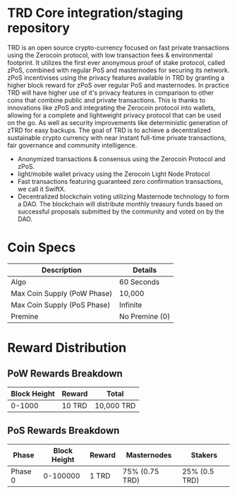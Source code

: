 # TRD Core integration/staging repository</b><br>
TRD is an open source crypto-currency focused on fast private transactions using the Zerocoin protocol, with low transaction fees & environmental footprint. It utilizes the first ever anonymous proof of stake protocol, called zPoS, combined with regular PoS and masternodes for securing its network. zPoS incentivises using the privacy features available in TRD by granting a higher block reward for zPoS over regular PoS and masternodes. In practice TRD will have higher use of it's privacy features in comparison to other coins that combine public and private transactions. This is thanks to innovations like zPoS and integrating the Zerocoin protocol into wallets, allowing for a complete and lightweight privacy protocol that can be used on the go. As well as security improvements like deterministic generation of zTRD for easy backups. The goal of TRD is to achieve a decentralized sustainable crypto currency with near instant full-time private transactions, fair governance and community intelligence.

- Anonymized transactions & consensus using the Zerocoin Protocol and zPoS.
- light/mobile wallet privacy using the Zerocoin Light Node Protocol
- Fast transactions featuring guaranteed zero confirmation transactions, we call it SwiftX.
- Decentralized blockchain voting utilizing Masternode technology to form a DAO. The blockchain will distribute monthly treasury funds based on successful proposals submitted by the community and voted on by the DAO.

# Coin Specs

| Description                    |   Details     |
| -------------------------------| ------------- |
| Algo                           | 60 Seconds    |
| Max Coin Supply (PoW Phase)    | 10,000        |
| Max Coin Supply (PoS Phase)    | Infinite      |
| Premine                        | No Premine (0)|
	
# Reward Distribution
## PoW Rewards Breakdown
|Block Height	|Reward |Total     |
|-------------|-------|----------|
|0-1000       | 10 TRD|10,000 TRD|


## PoS Rewards Breakdown
|Phase  |Block Height |Reward	 |Masternodes    | Stakers      |
|------ |-------------|--------|---------------|--------------|
|Phase 0|	0-100000    |1 TRD   |75% (0.75 TRD) |25% (0.5 TRD) |
